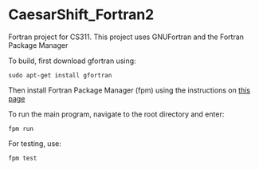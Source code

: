 # CaesarShift_Fortran2
Fortran project for CS311.
This project uses GNUFortran and the Fortran Package Manager

To build, first download gfortran using:
```
sudo apt-get install gfortran
```

Then install Fortran Package Manager (fpm) using the instructions on [this page](https://fpm.fortran-lang.org/install/index.html#install)

To run the main program, navigate to the root directory and enter:
```
fpm run
```

For testing, use:
```
fpm test
```
